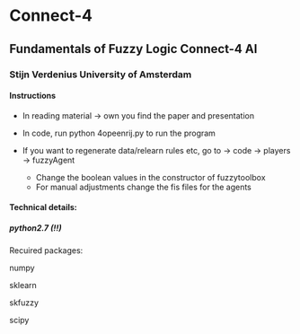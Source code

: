 # Connect-4

## Fundamentals of Fuzzy Logic Connect-4 AI

### Stijn Verdenius University of Amsterdam

#### Instructions

- In reading material -> own you find the paper and presentation

- In code, run python 4opeenrij.py to run the program

- If you want to regenerate data/relearn rules etc, go to -> code -> players -> fuzzyAgent
	- Change the boolean values in the constructor of fuzzytoolbox
	- For manual adjustments change the fis files for the agents

#### Technical details:

##### python2.7 (!!)

Recuired packages:

numpy

sklearn

skfuzzy

scipy